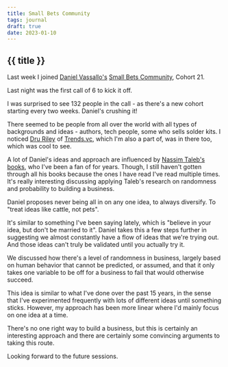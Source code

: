 ```yaml
---
title: Small Bets Community
tags: journal
draft: true
date: 2023-01-10
---
```


## {{ title }}

Last week I joined [Daniel Vassallo's](https://twitter.com/dvassallo) [Small Bets Community](https://smallbets.co), Cohort 21.

Last night was the first call of 6 to kick it off.

I was surprised to see 132 people in the call - as there's a new cohort starting every two weeks. Daniel's crushing it!

There seemed to be people from all over the world with all types of backgrounds and ideas - authors, tech people, some who sells solder kits. I noticed [Dru Riley](https://twitter.com/DruRly) of [Trends.vc](https://trends.vc), which I'm also a part of, was in there too, which was cool to see.

A lot of Daniel's ideas and approach are influenced by [Nassim Taleb's books](https://www.goodreads.com/author/show/21559.Nassim_Nicholas_Taleb), who I've been a fan of for years. Though, I still haven't gotten through all his books because the ones I have read I've read multiple times. It's really interesting discussing applying Taleb's research on randomness and probability to building a business.

Daniel proposes never being all in on any one idea, to always diversify. To "treat ideas like cattle, not pets".

It's similar to something I've been saying lately, which is "believe in your idea, but don't be married to it". Daniel takes this a few steps further in suggesting we almost constantly have a flow of ideas that we're trying out. And those ideas can't truly be validated until you actually try it.

We discussed how there's a level of randomness in business, largely based on human behavior that cannot be predicted, or assumed, and that it only takes one variable to be off for a business to fail that would otherwise succeed.

This idea is similar to what I've done over the past 15 years, in the sense that I've experimented frequently with lots of different ideas until something sticks. However, my approach has been more linear where I'd mainly focus on one idea at a time.

There's no one right way to build a business, but this is certainly an interesting approach and there are certainly some convincing arguments to taking this route.

Looking forward to the future sessions.

